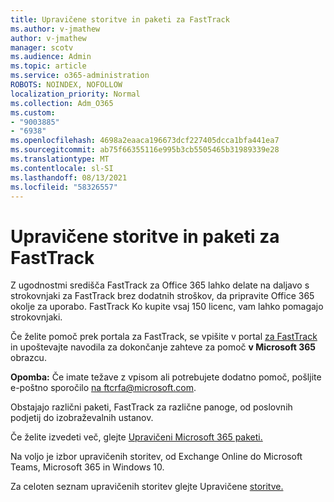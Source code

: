 ```yaml
---
title: Upravičene storitve in paketi za FastTrack
ms.author: v-jmathew
author: v-jmathew
manager: scotv
ms.audience: Admin
ms.topic: article
ms.service: o365-administration
ROBOTS: NOINDEX, NOFOLLOW
localization_priority: Normal
ms.collection: Adm_O365
ms.custom:
- "9003885"
- "6938"
ms.openlocfilehash: 4698a2eaaca196673dcf227405dcca1bfa441ea7
ms.sourcegitcommit: ab75f66355116e995b3cb5505465b31989339e28
ms.translationtype: MT
ms.contentlocale: sl-SI
ms.lasthandoff: 08/13/2021
ms.locfileid: "58326557"
---
```

# <a name="eligible-services-and-plans-for-fasttrack"></a>Upravičene storitve in paketi za FastTrack

Z ugodnostmi središča FastTrack za Office 365 lahko delate na daljavo s strokovnjaki za FastTrack brez dodatnih stroškov, da pripravite Office 365 okolje za uporabo. FastTrack Ko kupite vsaj 150 licenc, vam lahko pomagajo strokovnjaki.

Če želite pomoč prek portala za FastTrack, se vpišite v portal [za FastTrack](https://go.microsoft.com/fwlink/?linkid=2125443) in upoštevajte navodila za dokončanje zahteve za pomoč **v Microsoft 365** obrazcu.

**Opomba:** Če imate težave z vpisom ali potrebujete dodatno pomoč, pošljite e-poštno sporočilo [na ftcrfa@microsoft.com](mailto:ftcrfa@microsoft.com).

Obstajajo različni paketi, FastTrack za različne panoge, od poslovnih podjetij do izobraževalnih ustanov.

Če želite izvedeti več, glejte [Upravičeni Microsoft 365 paketi.](https://go.microsoft.com/fwlink/?linkid=2125459)

Na voljo je izbor upravičenih storitev, od Exchange Online do Microsoft Teams, Microsoft 365 in Windows 10.

Za celoten seznam upravičenih storitev glejte Upravičene [storitve.](https://go.microsoft.com/fwlink/?linkid=2125636)
